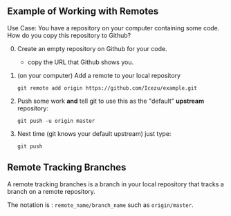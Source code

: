 ## Example of Working with Remotes

Use Case: You have a repository on your computer containing some code.
How do you copy this repository to Github?

0. Create an empty repository on Github for your code.
    - copy the URL that Github shows you.

1. (on your computer) Add a remote to your local repository
    ```
    git remote add origin https://github.com/Icezu/example.git
    ```

2. Push some work **and** tell git to use this as the "default" **upstream** repository:
    ```
    git push -u origin master
    ```

3. Next time (git knows your default upstream) just type:
    ```
    git push
    ```

## Remote Tracking Branches

A remote tracking branches is a branch in your local repository that tracks a branch on a remote repository.

The notation is : `remote_name/branch_name` such as `origin/master`.
